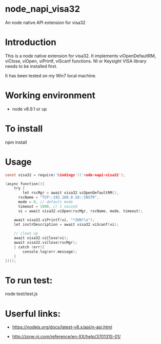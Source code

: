 # node_napi_visa32
An node native API extension for visa32

# Introduction
This is a node native extension for visa32. It implements viOpenDefaultRM, viClose, viOpen, viPrintf, viScanf functions. NI or Keysight VISA library needs to be installed first.

It has been tested on my Win7 local machine.

# Working environment
* node v8.9.1 or up

# To install
npm install

# Usage
```c
const visa32 = require('bindings')('node-napi-visa32');

(async function(){
	try {
		let rscMgr = await visa32.viOpenDefaultRM(),
      rscName = "TCP::192.168.0.10::INSTR",
      mode = 0, // default mode
      timeout = 1000, // 1 second
      vi = await visa32.viOpen(rscMgr, rscName, mode, timeout);

    await visa32.viPrintf(vi, "*IDN?\n");
    let instrDescription = await visa32.viScanf(vi);
    
    // clean up
    await visa32.viClose(vi);
    await visa32.viClose(rscMgr);
	} catch (err){
		console.log(err.message);
	}
})();
```

# To run test:
node test/test.js

# Userful links:
* https://nodejs.org/docs/latest-v8.x/api/n-api.html

* http://zone.ni.com/reference/en-XX/help/370131S-01/